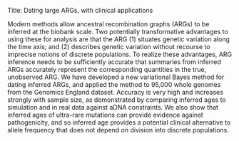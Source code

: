 Title: Dating large ARGs, with clinical applications

Modern methods allow ancestral recombination graphs (ARGs) to be inferred at the biobank scale. Two potentially transformative advantages to using these for analysis are that the ARG (1) situates genetic variation along the time axis; and (2) describes genetic variation without recourse to imprecise notions of discrete populations. To realize these advantages, ARG inference needs to be sufficiently accurate that summaries from inferred ARGs accurately represent the corresponding quantities in the true, unobserved ARG. We have developed a new variational Bayes method for dating inferred ARGs, and applied the method to 95,000 whole genomes from the Genomics England dataset. Accuracy is very high and increases strongly with sample size, as demonstrated by comparing inferred ages to simulation and in real data against aDNA constraints. We also show that inferred ages of ultra-rare mutations can provide evidence against pathogenicity, and so inferred age provides a potential clinical alternative to allele frequency that does not depend on division into discrete populations.

